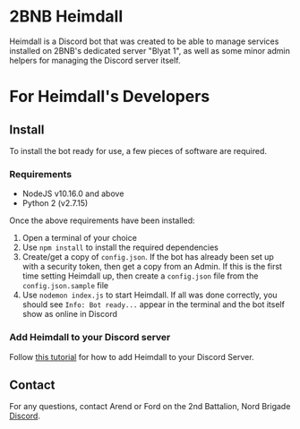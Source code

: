 # 2BNB Heimdall
Heimdall is a Discord bot that was created to be able to manage services installed on 2BNB's dedicated server "Blyat 1", as well as some minor admin helpers for managing the Discord server itself.

# For Heimdall's Developers
## Install
To install the bot ready for use, a few pieces of software are required.

### Requirements
- NodeJS v10.16.0 and above
- Python 2 (v2.7.15)

Once the above requirements have been installed:

1. Open a terminal of your choice
1. Use `npm install` to install the required dependencies
1. Create/get a copy of `config.json`. If the bot has already been set up with a security token, then get a copy from an Admin. If this is the first time setting Heimdall up, then create a `config.json` file from the `config.json.sample` file
1. Use `nodemon index.js` to start Heimdall. If all was done correctly, you should see `Info: Bot ready...` appear in the terminal and the bot itself show as online in Discord

### Add Heimdall to your Discord server
Follow [this tutorial](https://www.digitaltrends.com/gaming/how-to-make-a-discord-bot/) for how to add Heimdall to your Discord Server.

## Contact
For any questions, contact Arend or Ford on the 2nd Battalion, Nord Brigade [Discord](https://discord.gg/rUUsCShkzJ).
